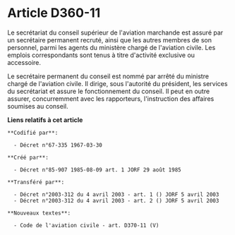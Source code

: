 # Article D360-11

Le secrétariat du conseil supérieur de l'aviation marchande est assuré par un secrétaire permanent recruté, ainsi que les
autres membres de son personnel, parmi les agents du ministère chargé de l'aviation civile. Les emplois correspondants sont
tenus à titre d'activité exclusive ou accessoire.

Le secrétaire permanent du conseil est nommé par arrêté du ministre chargé de l'aviation civile. Il dirige, sous l'autorité
du président, les services du secrétariat et assure le fonctionnement du conseil. Il peut en outre assurer, concurremment
avec les rapporteurs, l'instruction des affaires soumises au conseil.

**Liens relatifs à cet article**

	**Codifié par**:

	  - Décret n°67-335 1967-03-30

	**Créé par**:

	  - Décret n°85-907 1985-08-09 art. 1 JORF 29 août 1985

	**Transféré par**:

	  - Décret n°2003-312 du 4 avril 2003 - art. 1 () JORF 5 avril 2003
	  - Décret n°2003-312 du 4 avril 2003 - art. 2 () JORF 5 avril 2003

	**Nouveaux textes**:

	  - Code de l'aviation civile - art. D370-11 (V)

